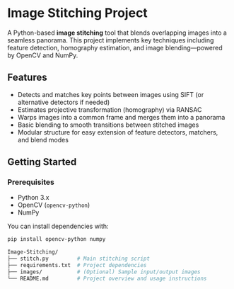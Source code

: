 # Image Stitching Project

A Python-based **image stitching** tool that blends overlapping images into a seamless panorama. This project implements key techniques including feature detection, homography estimation, and image blending—powered by OpenCV and NumPy.

##  Features

- Detects and matches key points between images using SIFT (or alternative detectors if needed)
- Estimates projective transformation (homography) via RANSAC
- Warps images into a common frame and merges them into a panorama
- Basic blending to smooth transitions between stitched images
- Modular structure for easy extension of feature detectors, matchers, and blend modes

##  Getting Started

### Prerequisites

- Python 3.x
- OpenCV (`opencv-python`)
- NumPy

You can install dependencies with:

```bash
pip install opencv-python numpy

Image-Stitching/
├── stitch.py         # Main stitching script
├── requirements.txt  # Project dependencies
├── images/           # (Optional) Sample input/output images
└── README.md         # Project overview and usage instructions
